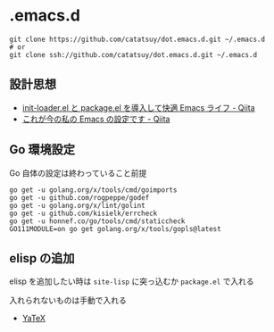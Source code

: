 # .emacs.d

    git clone https://github.com/catatsuy/dot.emacs.d.git ~/.emacs.d
    # or
    git clone ssh://github.com/catatsuy/dot.emacs.d.git ~/.emacs.d


## 設計思想

  * [init-loader.el と package.el を導入して快適 Emacs ライフ - Qiita](http://qiita.com/catatsuy/items/5f1cd86e2522fd3384a0)
  * [これが今の私の Emacs の設定です - Qiita](http://qiita.com/catatsuy/items/55d50d13ebc965e5f31e)


## Go 環境設定

Go 自体の設定は終わっていること前提

```
go get -u golang.org/x/tools/cmd/goimports
go get -u github.com/rogpeppe/godef
go get -u golang.org/x/lint/golint
go get -u github.com/kisielk/errcheck
go get -u honnef.co/go/tools/cmd/staticcheck
GO111MODULE=on go get golang.org/x/tools/gopls@latest
```

## elisp の追加

elisp を追加したい時は `site-lisp` に突っ込むか `package.el` で入れる

入れられないものは手動で入れる

  * [YaTeX](https://www.yatex.org/)
